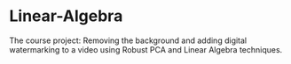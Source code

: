 # Linear-Algebra
The course project: Removing the background and adding digital watermarking to a video using Robust PCA and Linear Algebra techniques. 
